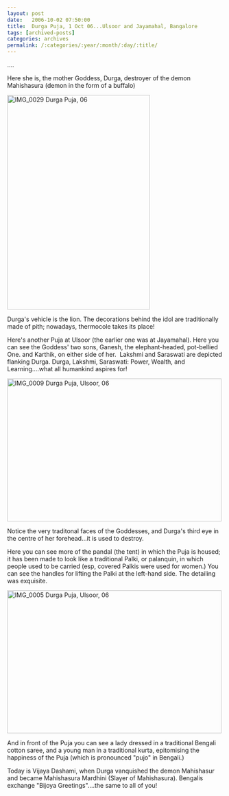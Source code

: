 ```yaml
---
layout: post
date:	2006-10-02 07:50:00
title:  Durga Puja, 1 Oct 06...Ulsoor and Jayamahal, Bangalore
tags: [archived-posts]
categories: archives
permalink: /:categories/:year/:month/:day/:title/
---
```

....

Here she is, the mother Goddess, Durga, destroyer of the demon Mahishasura (demon in the form of a buffalo)


<a title="Photo Sharing" href="http://www.flickr.com/photos/35949311@N00/258027269/"><img height="500" alt="IMG_0029 Durga Puja, 06" src="http://static.flickr.com/87/258027269_19bc1c5cff.jpg" width="333"></A>

Durga's vehicle is the lion. The decorations behind the idol are traditionally made of pith; nowadays, thermocole takes its place!

<lj-cut text="More pictures under the cut">


Here's another Puja at Ulsoor (the earlier one was at Jayamahal). Here you can see the Goddess' two sons, Ganesh, the elephant-headed, pot-bellied One.&nbsp;and Karthik, on either side of her.&nbsp; Lakshmi and Saraswati are depicted flanking Durga. Durga, Lakshmi, Saraswati: Power, Wealth, and Learning....what all humankind aspires for!

<a title="Photo Sharing" href="http://www.flickr.com/photos/35949311@N00/258026677/"><img height="333" alt="IMG_0009 Durga Puja, Ulsoor, 06" src="http://static.flickr.com/119/258026677_1363bfb6f7.jpg" width="500"></A>

Notice the very traditonal faces of the Goddesses, and Durga's third eye in the centre of her forehead...it is used to destroy.



Here you can see more of the pandal (the tent) in which the Puja is housed; it has been made to look like a traditional Palki, or palanquin, in which people used to be carried (esp, covered Palkis were used for women.) You can see the handles for lifting the Palki at the left-hand side. The detailing was exquisite. 

<a title="Photo Sharing" href="http://www.flickr.com/photos/35949311@N00/258025969/"><img height="333" alt="IMG_0005 Durga Puja, Ulsoor, 06" src="http://static.flickr.com/81/258025969_e634725e5c.jpg" width="500"></A>

And in front of the Puja you can see a lady dressed in a&nbsp;traditional Bengali cotton saree, and a young man in a traditional kurta, epitomising the happiness of the Puja (which is pronounced "pujo" in Bengali.)

Today is Vijaya Dashami, when Durga vanquished the demon Mahishasur and became Mahishasura Mardhini (Slayer of Mahishasura). Bengalis exchange "Bijoya Greetings"....the same to all of you!

</lj-cut>
